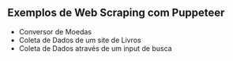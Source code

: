 ## Exemplos de Web Scraping com Puppeteer

* Conversor de Moedas
* Coleta de Dados de um site de Livros
* Coleta de Dados através de um input de busca